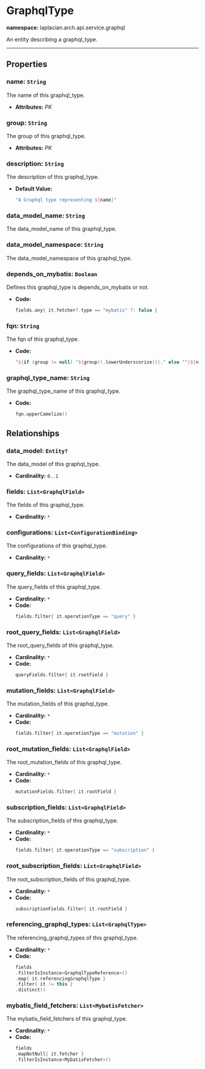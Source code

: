 # **GraphqlType**
**namespace:** laplacian.arch.api.service.graphql

An entity describing a graphql_type.



---

## Properties

### name: `String`
The name of this graphql_type.
- **Attributes:** *PK*

### group: `String`
The group of this graphql_type.
- **Attributes:** *PK*

### description: `String`
The description of this graphql_type.
- **Default Value:**
  ```kotlin
  "A Graphql type representing ${name}"
  ```

### data_model_name: `String`
The data_model_name of this graphql_type.

### data_model_namespace: `String`
The data_model_namespace of this graphql_type.

### depends_on_mybatis: `Boolean`
Defines this graphql_type is depends_on_mybatis or not.
- **Code:**
  ```kotlin
  fields.any{ it.fetcher?.type == "mybatis" ?: false }
  ```

### fqn: `String`
The fqn of this graphql_type.
- **Code:**
  ```kotlin
  "${if (group != null) "${group!!.lowerUnderscorize()}." else ""}${name.lowerUnderscorize()}"
  ```

### graphql_type_name: `String`
The graphql_type_name of this graphql_type.
- **Code:**
  ```kotlin
  fqn.upperCamelize()
  ```

## Relationships

### data_model: `Entity?`
The data_model of this graphql_type.
- **Cardinality:** `0..1`

### fields: `List<GraphqlField>`
The fields of this graphql_type.
- **Cardinality:** `*`

### configurations: `List<ConfigurationBinding>`
The configurations of this graphql_type.
- **Cardinality:** `*`

### query_fields: `List<GraphqlField>`
The query_fields of this graphql_type.
- **Cardinality:** `*`
- **Code:**
  ```kotlin
  fields.filter{ it.operationType == "query" }
  ```

### root_query_fields: `List<GraphqlField>`
The root_query_fields of this graphql_type.
- **Cardinality:** `*`
- **Code:**
  ```kotlin
  queryFields.filter{ it.rootField }
  ```

### mutation_fields: `List<GraphqlField>`
The mutation_fields of this graphql_type.
- **Cardinality:** `*`
- **Code:**
  ```kotlin
  fields.filter{ it.operationType == "mutation" }
  ```

### root_mutation_fields: `List<GraphqlField>`
The root_mutation_fields of this graphql_type.
- **Cardinality:** `*`
- **Code:**
  ```kotlin
  mutationFields.filter{ it.rootField }
  ```

### subscription_fields: `List<GraphqlField>`
The subscription_fields of this graphql_type.
- **Cardinality:** `*`
- **Code:**
  ```kotlin
  fields.filter{ it.operationType == "subscription" }
  ```

### root_subscription_fields: `List<GraphqlField>`
The root_subscription_fields of this graphql_type.
- **Cardinality:** `*`
- **Code:**
  ```kotlin
  subscriptionFields.filter{ it.rootField }
  ```

### referencing_graphql_types: `List<GraphqlType>`
The referencing_graphql_types of this graphql_type.
- **Cardinality:** `*`
- **Code:**
  ```kotlin
  fields
  .filterIsInstance<GraphqlTypeReference>()
  .map{ it.referencingGraphqlType }
  .filter{ it != this }
  .distinct()
  ```

### mybatis_field_fetchers: `List<MybatisFetcher>`
The mybatis_field_fetchers of this graphql_type.
- **Cardinality:** `*`
- **Code:**
  ```kotlin
  fields
  .mapNotNull{ it.fetcher }
  .filterIsInstance<MybatisFetcher>()
  ```